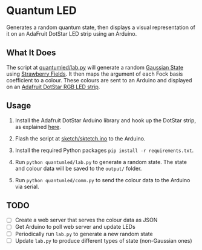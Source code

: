 # Quantum LED
Generates a random quantum state, then displays a visual representation of it
on an AdaFruit DotStar LED strip using an Arduino.

## What It Does
The script at [quantumled/lab.py](quantumled/lab.py) will generate a random
[Gaussian State](https://strawberryfields.readthedocs.io/en/latest/conventions/states.html#gaussian-states)
using [Strawberry Fields](https://strawberryfields.readthedocs.io/en/latest/index.html).
It then maps the argument of each Fock basis coefficient to a colour. These
colours are sent to an Arduino and displayed on an
[Adafruit DotStar RGB LED strip](https://learn.adafruit.com/adafruit-dotstar-leds/overview).

## Usage
1. Install the Adafruit DotStar Arduino library and hook up the DotStar strip, as
explained [here](https://learn.adafruit.com/adafruit-dotstar-leds/arduino-library-installation).

2. Flash the script at [sketch/sktetch.ino](sketch.sketch.ino) to the Arduino.

3. Install the required Python packages `pip install -r requirements.txt`.

4. Run `python quantumled/lab.py` to generate a random state. The state and 
colour data will be saved to the `output/` folder.

5. Run `python quantumled/comm.py` to send the colour data to the Arduino
via serial.

## TODO
- [ ] Create a web server that serves the colour data as JSON
- [ ] Get Arduino to poll web server and update LEDs
- [ ] Periodically run `lab.py` to generate a new random state
- [ ] Update `lab.py` to produce different types of state (non-Gaussian ones)